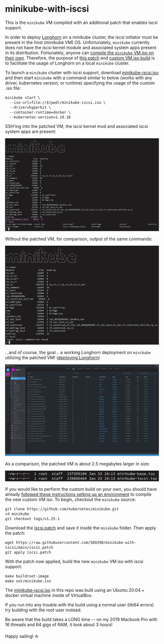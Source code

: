 # minikube-with-iscsi

This is the `minikube` VM compiled with an additional patch that enables iscsi support.  
  
In order to deploy [Longhorn](https://longhorn.io/) on a minikube cluster, the iscsi initiator must be present in the host (minikube VM) OS. Unfortunately, `minikube` currently does not have the iscsi kernel module and associated system apps present in its distribution. Fortunately, anyone can [compile the `minikube` VM.iso on their own](https://minikube.sigs.k8s.io/docs/contrib/building/iso/). Therefore, the purpose of [this patch](iscsi.patch) and [custom VM.iso build](https://github.com/589290/minikube-with-iscsi/raw/main/minikube-iscsi.iso) is to facilitate the usage of Longhorn on a local `minikube` cluster.  
  
To launch a `minikube` cluster with iscsi support, download [minikube-iscsi.iso](https://github.com/589290/minikube-with-iscsi/raw/main/minikube-iscsi.iso) and then start `minikube` with a command similar to below (works with any driver, kubernetes version, or runtime) specifying the usage of the custom .iso file:  

```
minikube start \
  --iso-url=file://$(pwd)/minikube-iscsi.iso \
  --driver=hyperkit \
  --container-runtime=docker \
  --kubernetes-version=1.19.16
```

SSH'ing into the patched VM, the iscsi kernel mod and associated iscsi system apps are present:  

![](./img/minikube-iscsi.jpg)

Without the patched VM, for comparison, output of the same commands:

![](./img/minikube.jpg)

...and of course, the goal... a working Longhorn deployment on `minikube` utilizing the patched VM! ([deploying Longhorn](https://longhorn.io/docs/1.2.3/deploy/install))

![](./img/longhorn.jpg)

As a comparison, the patched VM is about 2.5 megabytes larger in size:

![](./img/iso-size.jpg)

If you would like to perform the custom build on your own, you should have already [followed these instructions setting up an environment](https://minikube.sigs.k8s.io/docs/contrib/building/iso/) to compile the new custom VM iso. To begin, checkout the `minikube` source:

```
git clone https://github.com/kubernetes/minikube.git
cd minikube
git checkout tags/v1.25.1
```

Download the [iscsi.patch](iscsi.patch) and save it inside the `minikube` folder. Then apply the patch:

```
wget https://raw.githubusercontent.com/589290/minikube-with-iscsi/main/iscsi.patch
git apply iscsi.patch
```

With the patch now applied, build the new `minikube` VM iso with iscsi support:

```
make buildroot-image
make out/minikube.iso
```

The [minikube-iscsi.iso](https://github.com/589290/minikube-with-iscsi/raw/main/minikube-iscsi.iso) in this repo was built using an Ubuntu 20.04 + docker virtual machine inside of VirtualBox.  
  
If you run into any trouble with the build using a normal user (lib64 errors) try building with the root user instead.  
  
Be aware that the build takes a LONG time -- on my 2019 Macbook Pro with 16 threads and 64 gigs of RAM, it took about 3 hours!  
  
Happy sailing! ⛵
